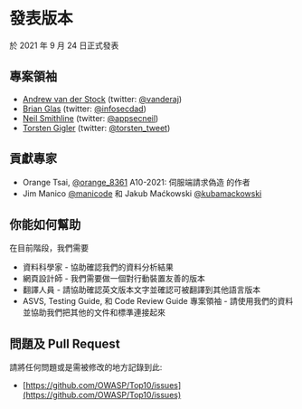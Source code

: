 
# 發表版本

於 2021 年 9 月 24 日正式發表

## 專案領袖

- [Andrew van der Stock](mailto:vanderaj@owasp.org) (twitter: [@vanderaj](https://twitter.com/vanderaj))
- [Brian Glas](mailto:brian.glas@owasp.org) (twitter: [@infosecdad](https://twitter.com/infosecdad))
- [Neil Smithline](mailto:neil.smithline@owasp.org) (twitter: [@appsecneil](https://twitter.com/appsecneil))
- [Torsten Gigler](mailto:torsten.gigler@owasp.org) (twitter: [@torsten_tweet](https://twitter.com/torsten_tweet))

## 貢獻專家

- Orange Tsai, [@orange_8361](https://twitter/orange_8361) A10-2021: 伺服端請求偽造 的作者
- Jim Manico [@manicode](https://twitter/manicode) 和 Jakub Maćkowski [@kubamackowski](https://twitter/kubamackowski)

## 你能如何幫助

在目前階段，我們需要

- 資料科學家 - 協助確認我們的資料分析結果
- 網頁設計師 - 我們需要做一個對行動裝置友善的版本
- 翻譯人員 - 請協助確認英文版本文字並確認可被翻譯到其他語言版本
- ASVS, Testing Guide, 和 Code Review Guide 專案領袖 - 請使用我們的資料並協助我們把其他的文件和標準連接起來
## 問題及 Pull Request

請將任何問題或是需被修改的地方記錄到此:

- [https://github.com/OWASP/Top10/issues](https://github.com/OWASP/Top10/issues)
